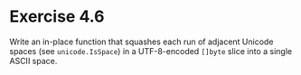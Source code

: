 # Exercise 4.6

Write an in-place function that squashes each run of adjacent Unicode spaces
(see `unicode.IsSpace`) in a UTF-8-encoded `[]byte` slice into a single ASCII
space.

